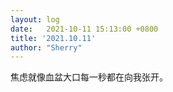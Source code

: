 ```yaml
---
layout: log
date:   2021-10-11 15:13:00 +0800
title: '2021.10.11'
author: "Sherry"
---
```


焦虑就像血盆大口每一秒都在向我张开。